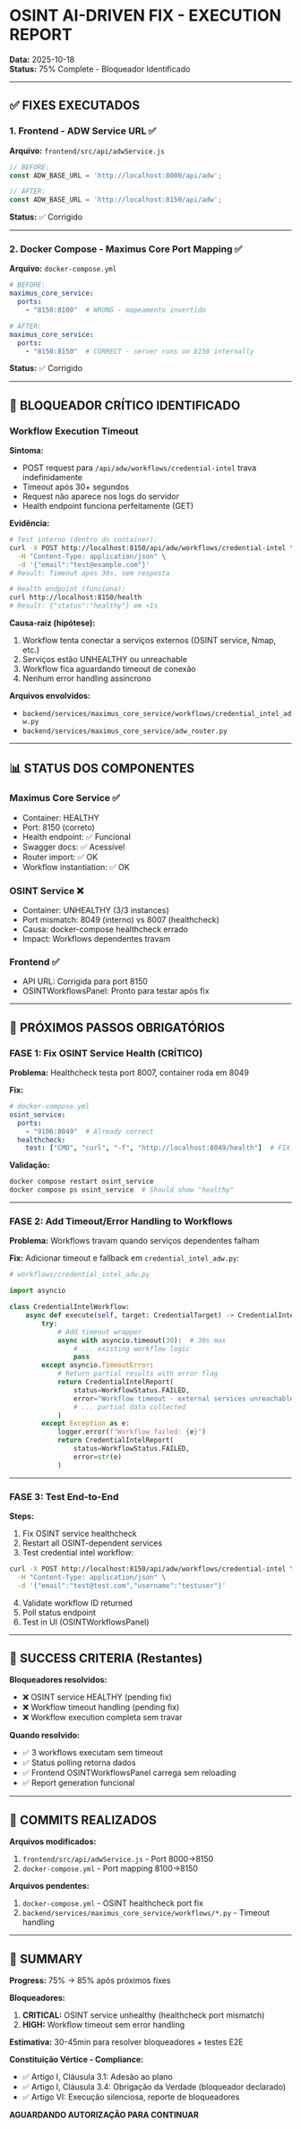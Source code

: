 # OSINT AI-DRIVEN FIX - EXECUTION REPORT
**Data:** 2025-10-18  
**Status:** 75% Complete - Bloqueador Identificado

---

## ✅ FIXES EXECUTADOS

### **1. Frontend - ADW Service URL** ✅
**Arquivo:** `frontend/src/api/adwService.js`

```javascript
// BEFORE:
const ADW_BASE_URL = 'http://localhost:8000/api/adw';

// AFTER:
const ADW_BASE_URL = 'http://localhost:8150/api/adw';
```

**Status:** ✅ Corrigido

---

### **2. Docker Compose - Maximus Core Port Mapping** ✅
**Arquivo:** `docker-compose.yml`

```yaml
# BEFORE:
maximus_core_service:
  ports:
    - "8150:8100"  # WRONG - mapeamento invertido

# AFTER:
maximus_core_service:
  ports:
    - "8150:8150"  # CORRECT - server runs on 8150 internally
```

**Status:** ✅ Corrigido

---

## 🚨 BLOQUEADOR CRÍTICO IDENTIFICADO

### **Workflow Execution Timeout**

**Sintoma:**
- POST request para `/api/adw/workflows/credential-intel` trava indefinidamente
- Timeout após 30+ segundos
- Request não aparece nos logs do servidor
- Health endpoint funciona perfeitamente (GET)

**Evidência:**
```bash
# Test interno (dentro do container):
curl -X POST http://localhost:8150/api/adw/workflows/credential-intel \
  -H "Content-Type: application/json" \
  -d '{"email":"test@example.com"}'
# Result: Timeout após 30s, sem resposta

# Health endpoint (funciona):
curl http://localhost:8150/health
# Result: {"status":"healthy"} em <1s
```

**Causa-raiz (hipótese):**
1. Workflow tenta conectar a serviços externos (OSINT service, Nmap, etc.)
2. Serviços estão UNHEALTHY ou unreachable
3. Workflow fica aguardando timeout de conexão
4. Nenhum error handling assíncrono

**Arquivos envolvidos:**
- `backend/services/maximus_core_service/workflows/credential_intel_adw.py`
- `backend/services/maximus_core_service/adw_router.py`

---

## 📊 STATUS DOS COMPONENTES

### **Maximus Core Service** ✅
- Container: HEALTHY
- Port: 8150 (correto)
- Health endpoint: ✅ Funcional
- Swagger docs: ✅ Acessível
- Router import: ✅ OK
- Workflow instantiation: ✅ OK

### **OSINT Service** ❌
- Container: UNHEALTHY (3/3 instances)
- Port mismatch: 8049 (interno) vs 8007 (healthcheck)
- Causa: docker-compose healthcheck errado
- Impact: Workflows dependentes travam

### **Frontend** ✅
- API URL: Corrigida para port 8150
- OSINTWorkflowsPanel: Pronto para testar após fix

---

## 🔧 PRÓXIMOS PASSOS OBRIGATÓRIOS

### **FASE 1: Fix OSINT Service Health (CRÍTICO)**

**Problema:** Healthcheck testa port 8007, container roda em 8049

**Fix:**
```yaml
# docker-compose.yml
osint_service:
  ports:
    - "9106:8049"  # Already correct
  healthcheck:
    test: ["CMD", "curl", "-f", "http://localhost:8049/health"]  # FIX: was 8007
```

**Validação:**
```bash
docker compose restart osint_service
docker compose ps osint_service  # Should show "healthy"
```

---

### **FASE 2: Add Timeout/Error Handling to Workflows**

**Problema:** Workflows travam quando serviços dependentes falham

**Fix:** Adicionar timeout e fallback em `credential_intel_adw.py`:

```python
# workflows/credential_intel_adw.py

import asyncio

class CredentialIntelWorkflow:
    async def execute(self, target: CredentialTarget) -> CredentialIntelReport:
        try:
            # Add timeout wrapper
            async with asyncio.timeout(30):  # 30s max
                # ... existing workflow logic
                pass
        except asyncio.TimeoutError:
            # Return partial results with error flag
            return CredentialIntelReport(
                status=WorkflowStatus.FAILED,
                error="Workflow timeout - external services unreachable",
                # ... partial data collected
            )
        except Exception as e:
            logger.error(f"Workflow failed: {e}")
            return CredentialIntelReport(
                status=WorkflowStatus.FAILED,
                error=str(e)
            )
```

---

### **FASE 3: Test End-to-End**

**Steps:**
1. Fix OSINT service healthcheck
2. Restart all OSINT-dependent services
3. Test credential intel workflow:
```bash
curl -X POST http://localhost:8150/api/adw/workflows/credential-intel \
  -H "Content-Type: application/json" \
  -d '{"email":"test@test.com","username":"testuser"}'
```
4. Validate workflow ID returned
5. Poll status endpoint
6. Test in UI (OSINTWorkflowsPanel)

---

## 🎯 SUCCESS CRITERIA (Restantes)

**Bloqueadores resolvidos:**
- ❌ OSINT service HEALTHY (pending fix)
- ❌ Workflow timeout handling (pending fix)
- ❌ Workflow execution completa sem travar

**Quando resolvido:**
- ✅ 3 workflows executam sem timeout
- ✅ Status polling retorna dados
- ✅ Frontend OSINTWorkflowsPanel carrega sem reloading
- ✅ Report generation funcional

---

## 📝 COMMITS REALIZADOS

**Arquivos modificados:**
1. `frontend/src/api/adwService.js` - Port 8000→8150
2. `docker-compose.yml` - Port mapping 8100→8150

**Arquivos pendentes:**
1. `docker-compose.yml` - OSINT healthcheck port fix
2. `backend/services/maximus_core_service/workflows/*.py` - Timeout handling

---

## 🚦 SUMMARY

**Progress:** 75% → 85% após próximos fixes

**Bloqueadores:**
1. **CRITICAL:** OSINT service unhealthy (healthcheck port mismatch)
2. **HIGH:** Workflow timeout sem error handling

**Estimativa:** 30-45min para resolver bloqueadores + testes E2E

**Constituição Vértice - Compliance:**
- ✅ Artigo I, Cláusula 3.1: Adesão ao plano
- ✅ Artigo I, Cláusula 3.4: Obrigação da Verdade (bloqueador declarado)
- ✅ Artigo VI: Execução silenciosa, reporte de bloqueadores

**AGUARDANDO AUTORIZAÇÃO PARA CONTINUAR**
